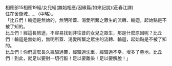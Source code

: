 相應部15相應19經/女兒經(無始相應/因緣篇/如來記說)(莊春江譯)  
住在舍衛城……（中略）。  
「比丘們！輪迴是無始的，無明所蓋、渴愛所繫之眾生的流轉、輪迴，起始點是不被了知的。  
比丘們！經這長旅途，不容易找到非往昔的女兒之眾生，那是什麼原因呢？比丘們！輪迴是無始的，無明所蓋、渴愛所繫之眾生的流轉、輪迴，起始點是不被了知的。  
比丘們！你們這麼長久經驗過苦，經驗過沈重，經驗過不幸，增多了墓地，比丘們！到此，就足以要對一切行厭！足以要離染！足以要解脫！」  
  
  
